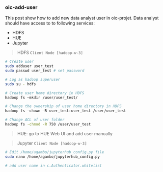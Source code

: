### oic-add-user

This post show how to add new data analyst user in oic-projet. Data analyst should have access to to following services:
- HDFS
- HUE
- Jupyter

> HDFS `Client Node [hadoop-w-3]`  

```sh  
# Create user
sudo adduser user_test 
sudo passwd user_test # set password

# Log as hadoop superuser
sudo su - hdfs

# Create user home directory in HDFS
hadoop fs –mkdir /user/user_test/

# Change the ownership of user home directory in HDFS
hadoop fs –chown –R user_test:user_test /user/user_test

# Change ACL of user folder
hadoop fs -chmod -R 750 /user/user_test

```  

> HUE: go to HUE Web UI and add user manually

> Jupyter `Client Node [hadoop-w-3]`  

```sh  
# Edit /home/agambo/jupyterhub_config.py file
sudo nano /home/agambo/jupyterhub_config.py

# add user name in c.Authenticator.whitelist 

```
